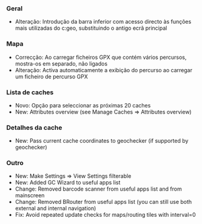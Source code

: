 ### Geral
- Alteração: Introdução da barra inferior com acesso directo às funções mais utilizadas do c:geo, substituindo o antigo ecrã principal

### Mapa
- Correcção: Ao carregar ficheiros GPX que contém vários percursos, mostra-os em separado, não ligados
- Alteração: Activa automaticamente a exibição do percurso ao carregar um ficheiro de percurso GPX

### Lista de caches
- Novo: Opção para seleccionar as próximas 20 caches
- New: Attributes overview (see Manage Caches => Attributes overview)

### Detalhes da cache
- New: Pass current cache coordinates to geochecker (if supported by geochecker)

### Outro
- New: Make Settings => View Settings filterable
- New: Added GC Wizard to useful apps list
- Change: Removed barcode scanner from useful apps list and from mainscreen
- Change: Removed BRouter from useful apps list (you can still use both external and internal navigation)
- Fix: Avoid repeated update checks for maps/routing tiles with interval=0
